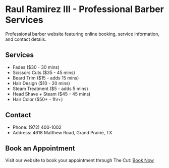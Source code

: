 # Raul Ramirez III - Professional Barber Services

Professional barber website featuring online booking, service information, and contact details.

## Services
- Fades ($30 - 30 mins)
- Scissors Cuts ($35 - 45 mins)
- Beard Trim ($15 - adds 15 mins)
- Hair Design ($10 - 20 mins)
- Steam Treatment ($5 - adds 5 mins)
- Head Shave + Steam ($45 - 45 mins)
- Hair Color ($50+ - 1hr+)

## Contact
- Phone: (972) 400-1002
- Address: 4618 Matthew Road, Grand Prairie, TX

## Book an Appointment
Visit our website to book your appointment through The Cut:
[Book Now](https://rrrmirzzz.github.io/barber-website/)